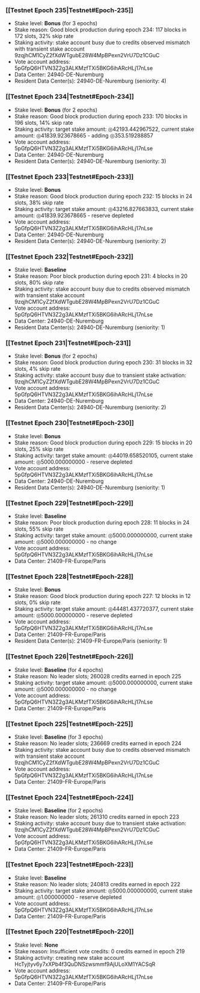 ### [[Testnet Epoch 235|Testnet#Epoch-235]]
* Stake level: **Bonus** (for 3 epochs)
* Stake reason: Good block production during epoch 234: 117 blocks in 172 slots, 32% skip rate
* Staking activity: stake account busy due to credits observed mismatch with transient stake account 9zqjhCM1CyZ2fXdWTgubE28W4MpBPexn2VrU7Dz1CGuC
* Vote account address: 5pGfpQ6HTVN3Z2g3ALKMzfTXi5BKG6ihARcHLj17nLse
* Data Center: 24940-DE-Nuremburg
* Resident Data Center(s): 24940-DE-Nuremburg (seniority: 4)
### [[Testnet Epoch 234|Testnet#Epoch-234]]
* Stake level: **Bonus** (for 2 epochs)
* Stake reason: Good block production during epoch 233: 170 blocks in 196 slots, 14% skip rate
* Staking activity: target stake amount: ◎42193.442967522, current stake amount: ◎41839.923678665 - adding ◎353.519288857
* Vote account address: 5pGfpQ6HTVN3Z2g3ALKMzfTXi5BKG6ihARcHLj17nLse
* Data Center: 24940-DE-Nuremburg
* Resident Data Center(s): 24940-DE-Nuremburg (seniority: 3)
### [[Testnet Epoch 233|Testnet#Epoch-233]]
* Stake level: **Bonus**
* Stake reason: Good block production during epoch 232: 15 blocks in 24 slots, 38% skip rate
* Staking activity: target stake amount: ◎43216.827663833, current stake amount: ◎41839.923678665 - reserve depleted
* Vote account address: 5pGfpQ6HTVN3Z2g3ALKMzfTXi5BKG6ihARcHLj17nLse
* Data Center: 24940-DE-Nuremburg
* Resident Data Center(s): 24940-DE-Nuremburg (seniority: 2)
### [[Testnet Epoch 232|Testnet#Epoch-232]]
* Stake level: **Baseline**
* Stake reason: Poor block production during epoch 231: 4 blocks in 20 slots, 80% skip rate
* Staking activity: stake account busy due to credits observed mismatch with transient stake account 9zqjhCM1CyZ2fXdWTgubE28W4MpBPexn2VrU7Dz1CGuC
* Vote account address: 5pGfpQ6HTVN3Z2g3ALKMzfTXi5BKG6ihARcHLj17nLse
* Data Center: 24940-DE-Nuremburg
* Resident Data Center(s): 24940-DE-Nuremburg (seniority: 1)
### [[Testnet Epoch 231|Testnet#Epoch-231]]
* Stake level: **Bonus** (for 2 epochs)
* Stake reason: Good block production during epoch 230: 31 blocks in 32 slots, 4% skip rate
* Staking activity: stake account busy due to transient stake activation: 9zqjhCM1CyZ2fXdWTgubE28W4MpBPexn2VrU7Dz1CGuC
* Vote account address: 5pGfpQ6HTVN3Z2g3ALKMzfTXi5BKG6ihARcHLj17nLse
* Data Center: 24940-DE-Nuremburg
* Resident Data Center(s): 24940-DE-Nuremburg (seniority: 2)
### [[Testnet Epoch 230|Testnet#Epoch-230]]
* Stake level: **Bonus**
* Stake reason: Good block production during epoch 229: 15 blocks in 20 slots, 25% skip rate
* Staking activity: target stake amount: ◎44019.658520105, current stake amount: ◎5000.000000000 - reserve depleted
* Vote account address: 5pGfpQ6HTVN3Z2g3ALKMzfTXi5BKG6ihARcHLj17nLse
* Data Center: 24940-DE-Nuremburg
* Resident Data Center(s): 24940-DE-Nuremburg (seniority: 1)
### [[Testnet Epoch 229|Testnet#Epoch-229]]
* Stake level: **Baseline**
* Stake reason: Poor block production during epoch 228: 11 blocks in 24 slots, 55% skip rate
* Staking activity: target stake amount: ◎5000.000000000, current stake amount: ◎5000.000000000 - no change
* Vote account address: 5pGfpQ6HTVN3Z2g3ALKMzfTXi5BKG6ihARcHLj17nLse
* Data Center: 21409-FR-Europe/Paris
### [[Testnet Epoch 228|Testnet#Epoch-228]]
* Stake level: **Bonus**
* Stake reason: Good block production during epoch 227: 12 blocks in 12 slots, 0% skip rate
* Staking activity: target stake amount: ◎44481.437720377, current stake amount: ◎5000.000000000 - reserve depleted
* Vote account address: 5pGfpQ6HTVN3Z2g3ALKMzfTXi5BKG6ihARcHLj17nLse
* Data Center: 21409-FR-Europe/Paris
* Resident Data Center(s): 21409-FR-Europe/Paris (seniority: 1)
### [[Testnet Epoch 226|Testnet#Epoch-226]]
* Stake level: **Baseline** (for 4 epochs)
* Stake reason: No leader slots; 260028 credits earned in epoch 225
* Staking activity: target stake amount: ◎5000.000000000, current stake amount: ◎5000.000000000 - no change
* Vote account address: 5pGfpQ6HTVN3Z2g3ALKMzfTXi5BKG6ihARcHLj17nLse
* Data Center: 21409-FR-Europe/Paris
### [[Testnet Epoch 225|Testnet#Epoch-225]]
* Stake level: **Baseline** (for 3 epochs)
* Stake reason: No leader slots; 236669 credits earned in epoch 224
* Staking activity: stake account busy due to credits observed mismatch with transient stake account 9zqjhCM1CyZ2fXdWTgubE28W4MpBPexn2VrU7Dz1CGuC
* Vote account address: 5pGfpQ6HTVN3Z2g3ALKMzfTXi5BKG6ihARcHLj17nLse
* Data Center: 21409-FR-Europe/Paris
### [[Testnet Epoch 224|Testnet#Epoch-224]]
* Stake level: **Baseline** (for 2 epochs)
* Stake reason: No leader slots; 261310 credits earned in epoch 223
* Staking activity: stake account busy due to transient stake activation: 9zqjhCM1CyZ2fXdWTgubE28W4MpBPexn2VrU7Dz1CGuC
* Vote account address: 5pGfpQ6HTVN3Z2g3ALKMzfTXi5BKG6ihARcHLj17nLse
* Data Center: 21409-FR-Europe/Paris
### [[Testnet Epoch 223|Testnet#Epoch-223]]
* Stake level: **Baseline**
* Stake reason: No leader slots; 240813 credits earned in epoch 222
* Staking activity: target stake amount: ◎5000.000000000, current stake amount: ◎1.000000000 - reserve depleted
* Vote account address: 5pGfpQ6HTVN3Z2g3ALKMzfTXi5BKG6ihARcHLj17nLse
* Data Center: 21409-FR-Europe/Paris
### [[Testnet Epoch 220|Testnet#Epoch-220]]
* Stake level: **None**
* Stake reason: Insufficient vote credits: 0 credits earned in epoch 219
* Staking activity: creating new stake account HcTyjtyv6y7xXPb4f3QuDNSzwsmmf9AjULoXM1YACSqR
* Vote account address: 5pGfpQ6HTVN3Z2g3ALKMzfTXi5BKG6ihARcHLj17nLse
* Data Center: 21409-FR-Europe/Paris